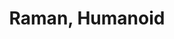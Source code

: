---
layout: project
title: "Raman, Humanoid"
description: "An Autonomous Android"
header-img: "img/team_bg_gray1.jpg"
category: raman
text: "some details of the projecdfddddddddddddddddddddddddda adaf df dfdafadf                   adffdfdft"
docs: "http://172.16.101.237/raman/build/html/raman_index.html"
img: "img/raman_back.jpeg"
---